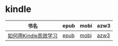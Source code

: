 # kindle

| 书名 | epub | mobi | azw3 |
| --- | --- | --- | --- |
| [如何用Kindle高效学习](http://ct.dalanmei.com/f/31084289-571737766-923398) | [epub](http://ct.dalanmei.com/f/31084289-571737766-923398) | [mobi](http://ct.dalanmei.com/f/31084289-571603314-c73e7a) | [azw3](http://ct.dalanmei.com/f/31084289-571917030-09a06f) |

